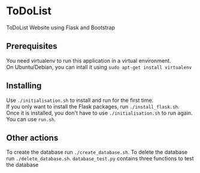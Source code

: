 # ToDoList
ToDoList Website using Flask and Bootstrap

## Prerequisites
You need virtualenv to run this application in a virtual environment.  
On Ubuntu/Debian, you can intall it using ```sudo apt-get install virtualenv```

## Installing
Use ```./initialisation.sh``` to install and run for the first time.  
If you only want to install the Flask packages, run ```./install_flask.sh```.  
Once it is installed, you don't have to use ```./initialisation.sh``` to run again. You can use ```run.sh```.

## Other actions
To create the database run ```./create_database.sh```.
To delete the database run ```./delete_database.sh```.
```database_test.py``` contains three functions to test the database
